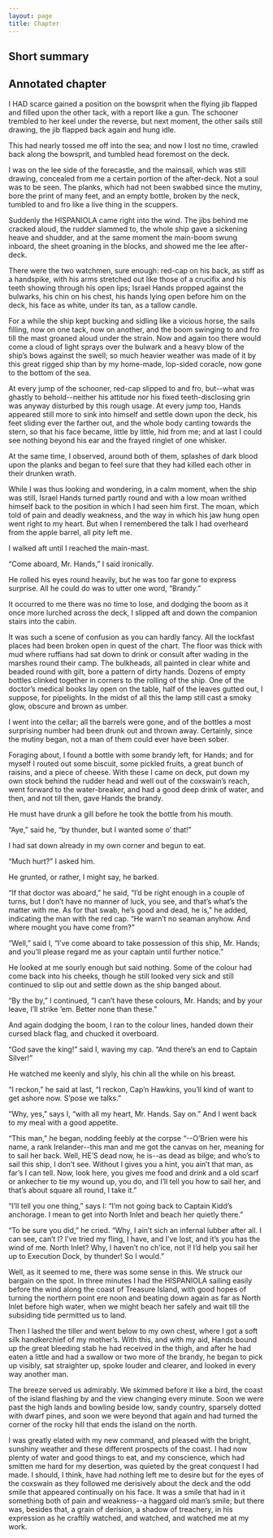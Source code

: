 ```yaml
---
layout: page
title: Chapter
---
```

## Short summary  

## Annotated chapter  
I HAD scarce gained a position on the bowsprit when the flying jib
flapped and filled upon the other tack, with a report like a gun. The
schooner trembled to her keel under the reverse, but next moment, the
other sails still drawing, the jib flapped back again and hung idle.

This had nearly tossed me off into the sea; and now I lost no time,
crawled back along the bowsprit, and tumbled head foremost on the deck.

I was on the lee side of the forecastle, and the mainsail, which was
still drawing, concealed from me a certain portion of the after-deck.
Not a soul was to be seen. The planks, which had not been swabbed since
the mutiny, bore the print of many feet, and an empty bottle, broken by
the neck, tumbled to and fro like a live thing in the scuppers.

Suddenly the HISPANIOLA came right into the wind. The jibs behind me
cracked aloud, the rudder slammed to, the whole ship gave a sickening
heave and shudder, and at the same moment the main-boom swung inboard,
the sheet groaning in the blocks, and showed me the lee after-deck.

There were the two watchmen, sure enough: red-cap on his back, as stiff
as a handspike, with his arms stretched out like those of a crucifix and
his teeth showing through his open lips; Israel Hands propped against
the bulwarks, his chin on his chest, his hands lying open before him on
the deck, his face as white, under its tan, as a tallow candle.

For a while the ship kept bucking and sidling like a vicious horse, the
sails filling, now on one tack, now on another, and the boom swinging to
and fro till the mast groaned aloud under the strain. Now and again too
there would come a cloud of light sprays over the bulwark and a heavy
blow of the ship’s bows against the swell; so much heavier weather was
made of it by this great rigged ship than by my home-made, lop-sided
coracle, now gone to the bottom of the sea.

At every jump of the schooner, red-cap slipped to and fro, but--what was
ghastly to behold--neither his attitude nor his fixed teeth-disclosing
grin was anyway disturbed by this rough usage. At every jump too, Hands
appeared still more to sink into himself and settle down upon the
deck, his feet sliding ever the farther out, and the whole body canting
towards the stern, so that his face became, little by little, hid
from me; and at last I could see nothing beyond his ear and the frayed
ringlet of one whisker.

At the same time, I observed, around both of them, splashes of dark
blood upon the planks and began to feel sure that they had killed each
other in their drunken wrath.

While I was thus looking and wondering, in a calm moment, when the ship
was still, Israel Hands turned partly round and with a low moan writhed
himself back to the position in which I had seen him first. The moan,
which told of pain and deadly weakness, and the way in which his jaw
hung open went right to my heart. But when I remembered the talk I had
overheard from the apple barrel, all pity left me.

I walked aft until I reached the main-mast.

“Come aboard, Mr. Hands,” I said ironically.

He rolled his eyes round heavily, but he was too far gone to express
surprise. All he could do was to utter one word, “Brandy.”

It occurred to me there was no time to lose, and dodging the boom as it
once more lurched across the deck, I slipped aft and down the companion
stairs into the cabin.

It was such a scene of confusion as you can hardly fancy. All the
lockfast places had been broken open in quest of the chart. The floor
was thick with mud where ruffians had sat down to drink or consult after
wading in the marshes round their camp. The bulkheads, all painted in
clear white and beaded round with gilt, bore a pattern of dirty hands.
Dozens of empty bottles clinked together in corners to the rolling of
the ship. One of the doctor’s medical books lay open on the table, half
of the leaves gutted out, I suppose, for pipelights. In the midst of all
this the lamp still cast a smoky glow, obscure and brown as umber.

I went into the cellar; all the barrels were gone, and of the bottles
a most surprising number had been drunk out and thrown away. Certainly,
since the mutiny began, not a man of them could ever have been sober.

Foraging about, I found a bottle with some brandy left, for Hands; and
for myself I routed out some biscuit, some pickled fruits, a great bunch
of raisins, and a piece of cheese. With these I came on deck, put down
my own stock behind the rudder head and well out of the coxswain’s
reach, went forward to the water-breaker, and had a good deep drink of
water, and then, and not till then, gave Hands the brandy.

He must have drunk a gill before he took the bottle from his mouth.

“Aye,” said he, “by thunder, but I wanted some o’ that!”

I had sat down already in my own corner and begun to eat.

“Much hurt?” I asked him.

He grunted, or rather, I might say, he barked.

“If that doctor was aboard,” he said, “I’d be right enough in a couple
of turns, but I don’t have no manner of luck, you see, and that’s what’s
the matter with me. As for that swab, he’s good and dead, he is,” he
added, indicating the man with the red cap. “He warn’t no seaman anyhow.
And where mought you have come from?”

“Well,” said I, “I’ve come aboard to take possession of this ship,
Mr. Hands; and you’ll please regard me as your captain until further
notice.”

He looked at me sourly enough but said nothing. Some of the colour had
come back into his cheeks, though he still looked very sick and still
continued to slip out and settle down as the ship banged about.

“By the by,” I continued, “I can’t have these colours, Mr. Hands; and by
your leave, I’ll strike ’em. Better none than these.”

And again dodging the boom, I ran to the colour lines, handed down their
cursed black flag, and chucked it overboard.

“God save the king!” said I, waving my cap. “And there’s an end to
Captain Silver!”

He watched me keenly and slyly, his chin all the while on his breast.

“I reckon,” he said at last, “I reckon, Cap’n Hawkins, you’ll kind of
want to get ashore now. S’pose we talks.”

“Why, yes,” says I, “with all my heart, Mr. Hands. Say on.” And I went
back to my meal with a good appetite.

“This man,” he began, nodding feebly at the corpse “--O’Brien were his
name, a rank Irelander--this man and me got the canvas on her, meaning
for to sail her back. Well, HE’S dead now, he is--as dead as bilge; and
who’s to sail this ship, I don’t see. Without I gives you a hint, you
ain’t that man, as far’s I can tell. Now, look here, you gives me food
and drink and a old scarf or ankecher to tie my wound up, you do, and
I’ll tell you how to sail her, and that’s about square all round, I take
it.”

“I’ll tell you one thing,” says I: “I’m not going back to Captain Kidd’s
anchorage. I mean to get into North Inlet and beach her quietly there.”

“To be sure you did,” he cried. “Why, I ain’t sich an infernal lubber
after all. I can see, can’t I? I’ve tried my fling, I have, and I’ve
lost, and it’s you has the wind of me. North Inlet? Why, I haven’t no
ch’ice, not I! I’d help you sail her up to Execution Dock, by thunder!
So I would.”

Well, as it seemed to me, there was some sense in this. We struck our
bargain on the spot. In three minutes I had the HISPANIOLA sailing
easily before the wind along the coast of Treasure Island, with good
hopes of turning the northern point ere noon and beating down again as
far as North Inlet before high water, when we might beach her safely and
wait till the subsiding tide permitted us to land.

Then I lashed the tiller and went below to my own chest, where I got a
soft silk handkerchief of my mother’s. With this, and with my aid, Hands
bound up the great bleeding stab he had received in the thigh, and after
he had eaten a little and had a swallow or two more of the brandy, he
began to pick up visibly, sat straighter up, spoke louder and clearer,
and looked in every way another man.

The breeze served us admirably. We skimmed before it like a bird, the
coast of the island flashing by and the view changing every minute.
Soon we were past the high lands and bowling beside low, sandy country,
sparsely dotted with dwarf pines, and soon we were beyond that again
and had turned the corner of the rocky hill that ends the island on the
north.

I was greatly elated with my new command, and pleased with the bright,
sunshiny weather and these different prospects of the coast. I had now
plenty of water and good things to eat, and my conscience, which had
smitten me hard for my desertion, was quieted by the great conquest I
had made. I should, I think, have had nothing left me to desire but for
the eyes of the coxswain as they followed me derisively about the deck
and the odd smile that appeared continually on his face. It was a smile
that had in it something both of pain and weakness--a haggard old man’s
smile; but there was, besides that, a grain of derision, a shadow of
treachery, in his expression as he craftily watched, and watched, and
watched me at my work.
